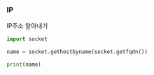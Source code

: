 ### IP

IP주소 알아내기

```python
import socket

name = socket.gethostbyname(socket.getfqdn())

print(name)
```

